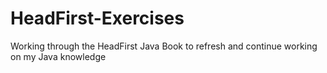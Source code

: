 # HeadFirst-Exercises
Working through the HeadFirst Java Book to refresh and continue working on my Java knowledge
